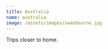 ```yaml
---
title: Australia
name: australia
image: /assets/images/swanbourne.jpg
---
```

Trips closer to home.
